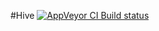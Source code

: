 #Hive
[![AppVeyor CI Build status](https://ci.appveyor.com/api/projects/status/ra4l4nxpv22c96y6?svg=true)](https://ci.appveyor.com/project/VonChenPlus/hive)
